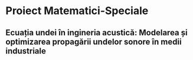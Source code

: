 # **Proiect Matematici-Speciale**
## Ecuația undei în ingineria acustică: Modelarea și optimizarea propagării undelor sonore în medii industriale

